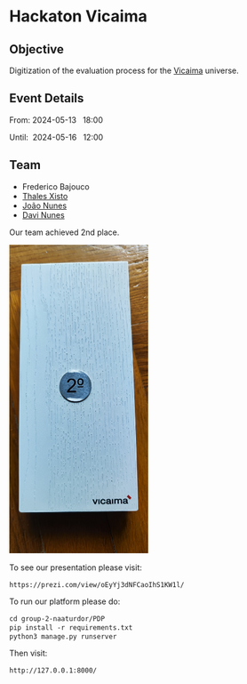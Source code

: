 
# Hackaton Vicaima

## Objective

Digitization of the evaluation process for the [Vicaima](https://www.vicaima.com/pt) universe.

## Event Details

From:&nbsp;2024-05-13&nbsp;&nbsp;&nbsp;18:00

Until:&nbsp;&nbsp;2024-05-16&nbsp;&nbsp;&nbsp;12:00

## Team

- Frederico Bajouco
- [Thales Xisto](https://github.com/ThalesXS)
- [João Nunes](https://github.com/joaonunesss)
- [Davi Nunes](https://github.com/davimeireles)

Our team achieved 2nd place.

<img src="subject/second.jpg" alt="Minha Foto" width="250"/>

To see our presentation please visit:

	https://prezi.com/view/oEyYj3dNFCaoIhS1KW1l/

To run our platform please do:

	cd group-2-naaturdor/PDP
	pip install -r requirements.txt
 	python3 manage.py runserver
  
Then visit:

	http://127.0.0.1:8000/

